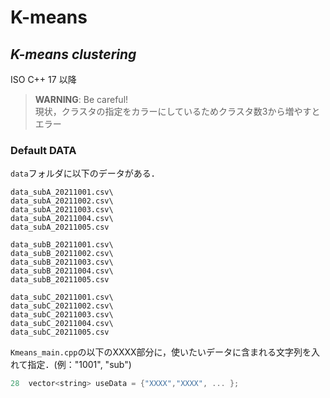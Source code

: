 # K-means

## ***K-means clustering***

ISO C++ 17 以降

> **WARNING**: Be careful!\
> 現状，クラスタの指定をカラーにしているためクラスタ数3から増やすとエラー

### Default DATA

`data`フォルダに以下のデータがある．

    data_subA_20211001.csv\
    data_subA_20211002.csv\
    data_subA_20211003.csv\
    data_subA_20211004.csv\
    data_subA_20211005.csv

    data_subB_20211001.csv\
    data_subB_20211002.csv\
    data_subB_20211003.csv\
    data_subB_20211004.csv\
    data_subB_20211005.csv

    data_subC_20211001.csv\
    data_subC_20211002.csv\
    data_subC_20211003.csv\
    data_subC_20211004.csv\
    data_subC_20211005.csv

`Kmeans_main.cpp`の以下のXXXX部分に，使いたいデータに含まれる文字列を入れて指定．(例："1001", "sub")

```cpp
28  vector<string> useData = {"XXXX","XXXX", ... }; 
```

